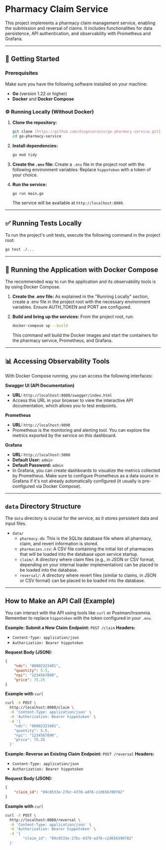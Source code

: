 # Pharmacy Claim Service

This project implements a pharmacy claim management service, enabling the submission and reversal of claims. It includes functionalities for data persistence, API authentication, and observability with Prometheus and Grafana.

---

## 🚀 Getting Started

### Prerequisites

Make sure you have the following software installed on your machine:

* **Go** (version 1.22 or higher)
* **Docker** and **Docker Compose**

### ⚙️ Running Locally (Without Docker)

1.  **Clone the repository:**
    ```bash
    git clone [https://github.com/diogocarasco/go-pharmacy-service.git](https://github.com/diogocarasco/go-pharmacy-service.git)
    cd go-pharmacy-service
    ```
2.  **Install dependencies:**
    ```bash
    go mod tidy
    ```
3.  **Create the `.env` file:**
    Create a `.env` file in the project root with the following environment variables:
    Replace `hippotoken` with a token of your choice.
  
4.  **Run the service:**
    ```bash
    go run main.go
    ```
    The service will be available at `http://localhost:8080`.

---

## ✅ Running Tests Locally

To run the project's unit tests, execute the following command in the project root:

```bash
go test ./...
```

--- 

## 🐳 Running the Application with Docker Compose

The recommended way to run the application and its observability tools is by using Docker Compose.

1.  **Create the .env file:**
As explained in the "Running Locally" section, create a .env file in the project root with the necessary environment variables. Ensure AUTH_TOKEN and PORT are configured.

2.  **Build and bring up the services:**
    From the project root, run:
    ```bash
    docker-compose up --build
    ```
    This command will build the Docker images and start the containers for the pharmacy service, Prometheus, and Grafana.

---

## 📊 Accessing Observability Tools

With Docker Compose running, you can access the following interfaces:

**Swagger UI (API Documentation)**
* **URL:** `http://localhost:8080/swagger/index.html`
* Access this URL in your browser to view the interactive API documentation, which allows you to test endpoints.

**Prometheus**
* **URL:** `http://localhost:9090`
* Prometheus is the monitoring and alerting tool. You can explore the metrics exported by the service on this dashboard.

**Grafana**
* **URL:** `http://localhost:3000`
* **Default User:** `admin`
* **Default Password:** `admin`
* In Grafana, you can create dashboards to visualize the metrics collected by Prometheus. Make sure to configure Prometheus as a data source in Grafana if it's not already automatically configured (it usually is pre-configured via Docker Compose).

---

## `data` Directory Structure
The `data` directory is crucial for the service, as it stores persistent data and input files.
* `data/`
    * `pharmacy.db`: This is the SQLite database file where all pharmacy, claim, and revert information is stored.
    * `pharmacies.csv`: A CSV file containing the initial list of pharmacies that will be loaded into the database upon service startup.
    * `claim/`: A directory where claim files (e.g., in JSON or CSV format, depending on your internal loader implementation) can be placed to be loaded into the database.
    * `reversal/`: A directory where revert files (similar to claims, in JSON or CSV format) can be placed to be loaded into the database.

--- 

## How to Make an API Call (Example)
You can interact with the API using tools like `curl` or Postman/Insomnia. Remember to replace `hippotoken` with the token configured in your `.env`.

**Example: Submit a New Claim**
**Endpoint:** `POST /claim`
**Headers:**
* `Content-Type: application/json`
* `Authorization: Bearer hippotoken`

**Request Body (JSON):**
```json
{
    "ndc": "00002323401",
    "quantity": 5.5,
    "npi": "1234567890",
    "price": 75.25
}
```

**Example with** `curl`
```bash
curl -X POST \
  http://localhost:8080/claim \
  -H 'Content-Type: application/json' \
  -H 'Authorization: Bearer hippotoken' \
  -d '{
    "ndc": "00002323401",
    "quantity": 5.5,
    "npi": "1234567890",
    "price": 75.25
  }'
```


**Example: Reverse an Existing Claim**
**Endpoint:** `POST /reversal`
**Headers:**
* `Content-Type: application/json`
* `Authorization: Bearer hippotoken`

**Request Body (JSON):**
```json
{
    "claim_id": "09c8533e-27bc-4370-ad76-c2d656390782"
}
```

**Example with** `curl`
```bash
curl -X POST \
  http://localhost:8080/reversal \
  -H 'Content-Type: application/json' \
  -H 'Authorization: Bearer hippotoken' \
  -d '{
        "claim_id": "09c8533e-27bc-4370-ad76-c2d656390782"
  }'
```